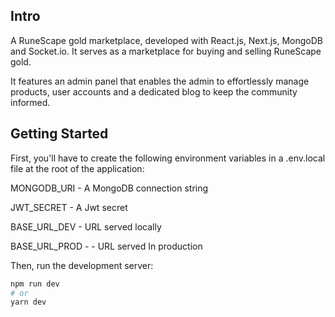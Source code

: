 ## Intro
A RuneScape gold marketplace, developed with React.js, Next.js, MongoDB and Socket.io. It serves as a marketplace for buying and selling RuneScape gold. 

It features an admin panel that enables the admin to effortlessly manage products, user accounts and a dedicated blog to keep the community informed.

## Getting Started

First, you'll have to create the following environment variables in a .env.local file at the root of the application:

MONGODB_URI - A MongoDB connection string

JWT_SECRET - A Jwt secret

BASE_URL_DEV - URL served locally

BASE_URL_PROD - - URL served In production


Then, run the development server:

```bash
npm run dev
# or
yarn dev
```

